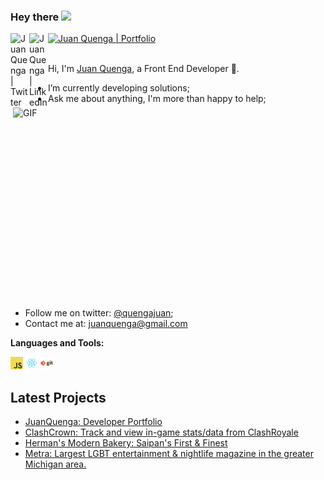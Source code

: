 ### Hey there <img src="https://media.giphy.com/media/hvRJCLFzcasrR4ia7z/giphy.gif" width="25px">

<a href="https://twitter.com/quengajuan">
  <img align="left" alt="Juan Quenga | Twitter" width="30px" src="https://cdn-icons-png.flaticon.com/512/3256/3256013.png" />
</a>
<a href="https://www.linkedin.com/in/juanquenga/">
  <img align="left" alt="Juan Quenga | LinkedIn" width="30px" src="https://cdn-icons-png.flaticon.com/512/3536/3536505.png" />
</a>
<a href="https://juanquenga.com">
   <img aligh="left" alt="Juan Quenga | Portfolio" width="35px" src="https://cdn-icons-png.flaticon.com/512/2920/2920277.png" />
</a>

<br />
<br />

Hi, I'm <a href="https://juanquenga.com/">Juan Quenga</a>, a Front End Developer 🚀.
<img align="right" alt="GIF" src="https://miro.medium.com/max/1360/1*IRGHmiGsa16stedQvIaZfw.gif" width="500" height="320" />

- I’m currently developing solutions;
- Ask me about anything, I'm more than happy to help;
- Follow me on twitter: [@quengajuan](https://twitter.com/quengajuan);
- Contact me at: <a href="mailto:juanquenga@gmail.com">juanquenga@gmail.com</a>

**Languages and Tools:**

<code><img height="20" src="https://raw.githubusercontent.com/github/explore/80688e429a7d4ef2fca1e82350fe8e3517d3494d/topics/javascript/javascript.png"></code>
<code><img height="20" src="https://raw.githubusercontent.com/github/explore/80688e429a7d4ef2fca1e82350fe8e3517d3494d/topics/react/react.png"></code>
<code><img height="20" src="https://raw.githubusercontent.com/github/explore/80688e429a7d4ef2fca1e82350fe8e3517d3494d/topics/git/git.png"></code>


## Latest Projects

<!-- PROJECTS:START -->
- [JuanQuenga: Developer Portfolio](https://juanquenga.com)
- [ClashCrown: Track and view in-game stats/data from ClashRoyale](https://clashcrown.com)
- [Herman's Modern Bakery: Saipan's First & Finest](https://github.com/JuanQuenga/JuanQuenga/edit/main/README.md)
- [Metra: Largest LGBT entertainment & nightlife magazine in the greater Michigan area.](https://github.com/JuanQuenga/JuanQuenga/edit/main/README.md)
<!-- PROJECTS:END -->

